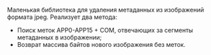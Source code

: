 Маленькая библиотека для удаления метаданных из изображений формата jpeg. Реализует два метода: 
- Поиск меток APP0-APP15 + COM, отвечающих за сегменты метаданных в изображении;
- Возврат массива байтов нового изображения без меток.
